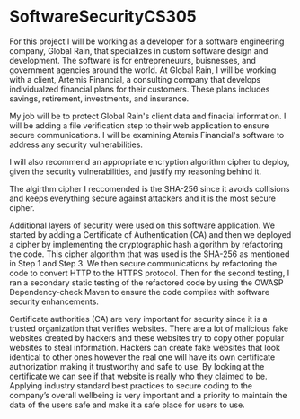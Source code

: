 # SoftwareSecurityCS305

For this project I will be working as a developer for a software engineering company, Global Rain, that specializes in custom software design and development. The software is for entrepreneuurs, buisnesses, and government agencies around the world. At Global Rain, I will be working with a client, Artemis Financial, a consulting company that develops individualzed financial plans for their customers. These plans includes savings, retirement, investments, and insurance. 

My job will be to protect Global Rain's client data and finacial information. I will be adding a file verification step to their web application to ensure secure communications. I will be examining Atemis Financial's software to address any security vulnerabilities. 

I will also recommend an appropriate encryption algorithm cipher to deploy, given the security vulnerabilities, and justify my reasoning behind it.  

The algirthm cipher I reccomended is the SHA-256 since it avoids collisions and keeps everything secure against attackers and it is the most secure cipher. 

Additional layers of security were used on this software application. We started by adding a Certificate of Authentication (CA) and then we deployed a cipher by implementing the cryptographic hash algorithm by refactoring the code. This cipher algorithm that was used is the SHA-256 as mentioned in Step 1 and Step 3. We then secure communications by refactoring the code to convert HTTP to the HTTPS protocol. Then for the second testing, I ran a secondary static testing of the refactored code by using the OWASP Dependency-check Maven to ensure the code compiles with software security enhancements.

Certificate authorities (CA) are very important for security since it is a trusted organization that verifies websites. There are a lot of malicious fake websites created by hackers and these websites try to copy other popular websites to steal information. Hackers can create fake websites that look identical to other ones however the real one will have its own certificate authorization making it trustworthy and safe to use. By looking at the certificate we can see if that website is really who they claimed to be.   Applying industry standard best practices to secure coding to the company’s overall wellbeing is very important and a priority to maintain the data of the users safe and make it a safe place for users to use. 
